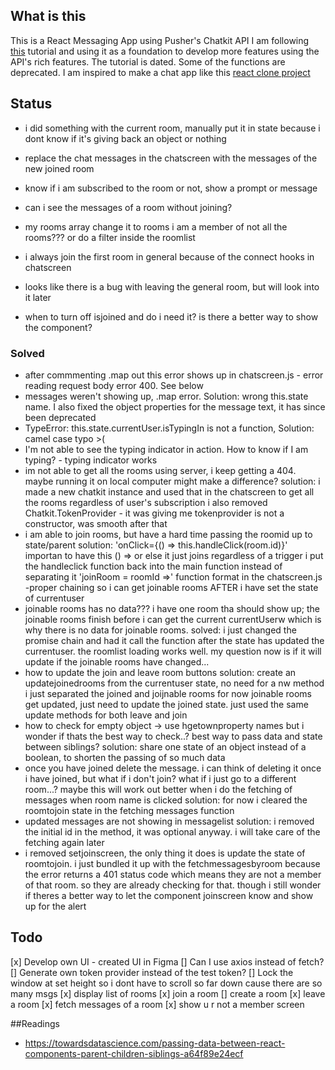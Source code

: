 ## What is this
This is a React Messaging App using Pusher's Chatkit API
I am following [this](https://github.com/pusher/build-a-slack-clone-with-react-and-pusher-chatkit#step-3-setup-a-basic-node-server)
tutorial and using it as a foundation to develop more features using the API's rich features.
The tutorial is dated. Some of the functions are deprecated.
I am inspired to make a chat app like this [react clone project](https://github.com/pusher/react-slack-clone)

## Status
- i did something with the current room, manually put it in state because i dont know if it's giving back an object or nothing
- replace the chat messages in the chatscreen with the messages of the new joined room
- know if i am subscribed to the room or not, show a prompt or message
- can i see the messages of a room without joining?
- my rooms array change it to rooms i am a member of not all the rooms??? or do a filter inside the roomlist
- i always join the first room in general because of the connect hooks in chatscreen

- looks like there is a bug with leaving the general room, but will look into it later
- when to turn off isjoined and do i need it? is there a better way to show the component? 

### Solved
- after commmenting .map out this error shows up in chatscreen.js - error reading request body error 400. See below
- messages weren't showing up, .map error. Solution: wrong this.state name. I also fixed the object properties for the message text, it has since been
deprecated
- TypeError: this.state.currentUser.isTypingIn is not a function, Solution: camel case typo >(
- I'm not able to see the typing indicator in action. How to know if I am typing? - typing indicator works
-  im not able to get all the rooms using server, i keep getting a 404. maybe running it on local computer might make a difference?
solution: i made a new chatkit instance and  used that in the chatscreen to get all the rooms regardless of user's subscription
 i also removed Chatkit.TokenProvider - it was giving me tokenprovider is not a constructor, was smooth after that
- i am able to join rooms, but have a hard time passing the roomid up to state/parent
solution: 'onClick={() => this.handleClick(room.id)}' importan to have this () => or else it just joins regardless of a trigger
i put the handleclick function back into the main function instead of separating it
'joinRoom = roomId =>' function format in the chatscreen.js
-proper chaining so i can get joinable rooms AFTER i have set the state of currentuser
- joinable rooms has no data??? i have one room tha should show up; the joinable rooms finish before i can get the current currentUserw
which is why there is no data for joinable rooms. solved: i just changed the promise chain and had it call the function
after the state has updated the currentuser. the roomlist loading works well. my question now is if it will
update if the joinable rooms have changed...
- how to update the join and leave room buttons
solution: create an updatejoinedrooms from the currentuser state, no need for a nw method
i just separated the joined and joijnable rooms for now
joinable rooms get updated, just need to update the joined state. just used the same  update methods for both leave and join
- how to check for empty object -> use hgetownproperty names
but i wonder if thats the best way to check..?
best way to pass data and state between siblings?
solution: share one state of an object instead of a boolean, to shorten the passing of so much data
- once you have joined delete the message. i can think of deleting it once i have joined, but what if i don't join? what if i just go to a different room...?
maybe this will work out better when i do the fetching of messages when room name is clicked
solution: for  now i cleared the roomtojoin state in the fetching messages function
- updated messages are not showing in messagelist
solution: i removed the initial id in the method, it was optional anyway. i will take care of the fetching again later
- i removed setjoinscreen, the only thing it does is update the state of roomtojoin. i just bundled it up with the fetchmessagesbyroom because the error
returns a 401 status code which means they are not a member of that room. so they are already checking for that. though i still wonder if theres a better way 
to let the component joinscreen know and show up for the alert


## Todo
[x] Develop own UI - created UI in Figma
[] Can I use axios instead of fetch?
[] Generate own token provider instead of the test token?
[] Lock the window at set height so i dont have to scroll so far down cause there are so many msgs
[x] display list of rooms
[x] join a room
[] create a room
[x] leave a room
[x] fetch messages of a room
[x] show u r not a member screen

##Readings
- https://towardsdatascience.com/passing-data-between-react-components-parent-children-siblings-a64f89e24ecf
<!-- - popup menu in react https://blog.logrocket.com/controlling-tooltips-pop-up-menus-using-compound-components-in-react-ccedc15c7526/ -->
